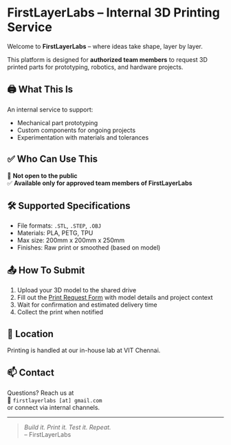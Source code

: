 # FirstLayerLabs – Internal 3D Printing Service

Welcome to **FirstLayerLabs** – where ideas take shape, layer by layer.

This platform is designed for **authorized team members** to request 3D printed parts for prototyping, robotics, and hardware projects.

## 🖨️ What This Is

An internal service to support:
- Mechanical part prototyping
- Custom components for ongoing projects
- Experimentation with materials and tolerances

## ✅ Who Can Use This

🚫 **Not open to the public**  
✅ **Available only for approved team members of FirstLayerLabs**

## 🛠️ Supported Specifications

- File formats: `.STL`, `.STEP`, `.OBJ`
- Materials: PLA, PETG, TPU
- Max size: 200mm x 200mm x 250mm
- Finishes: Raw print or smoothed (based on model)

## 📤 How To Submit

1. Upload your 3D model to the shared drive  
2. Fill out the [Print Request Form](#) with model details and project context  
3. Wait for confirmation and estimated delivery time  
4. Collect the print when notified

## 📍 Location

Printing is handled at our in-house lab at VIT Chennai.

## 📫 Contact

Questions? Reach us at  
📩 `firstlayerlabs [at] gmail.com`  
or connect via internal channels.

---

> _Build it. Print it. Test it. Repeat._  
> – FirstLayerLabs
